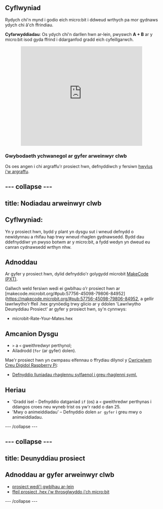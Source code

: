 ## Cyflwyniad

Rydych chi'n mynd i godio eich micro:bit i ddweud wrthych pa mor gydnaws ydych chi â'ch ffrindiau.

**Cyfarwyddiadau**: Os ydych chi'n darllen hwn ar-lein, pwyswch **A + B** ar y micro:bit isod gyda ffrind i ddarganfod gradd eich cyfeillgarwch.

<div class="trinket" style="width:400px;margin: 0 auto;">
<div style="position:relative;height:0;padding-bottom:81.97%;overflow:hidden;"><iframe style="position:absolute;top:0;left:0;width:100%;height:100%;" src="https://makecode.microbit.org/---run?id=_iLDhcVa0K2Fd" allowfullscreen="allowfullscreen" sandbox="allow-popups allow-scripts allow-same-origin" frameborder="0"></iframe></div>
</div>

### Gwybodaeth ychwanegol ar gyfer arweinwyr clwb

Os oes angen i chi argraffu'r prosiect hwn, defnyddiwch y fersiwn [hwylus i'w argraffu](https://projects.raspberrypi.org/en/projects/rate-your-mates/print).

## \--- collapse \---

## title: Nodiadau arweinwyr clwb

## Cyflwyniad:

Yn y prosiect hwn, bydd y plant yn dysgu sut i wneud defnydd o newidynnau a rhifau hap trwy wneud rhaglen gydnawsedd. Bydd dau ddefnyddiwr yn pwyso botwm ar y micro:bit, a fydd wedyn yn dweud eu canran cydnawsedd wrthyn nhw.

## Adnoddau

Ar gyfer y prosiect hwn, dylid defnyddio'r golygydd microbit [MakeCode (PXT)](http://jumpto.cc/mb-new).

Gallwch weld fersiwn wedi ei gwblhau o’r prosiect hwn ar \[makecode.microbit.org/#pub:57756-45098-79806-84952\](https://makecode.microbit.org/#pub:57756-45098-79806-84952, a gellir lawrlwytho’r ffeil .hex grynöedig trwy glicio ar y ddolen 'Lawrlwytho Deunyddiau Prosiect' ar gyfer y prosiect hwn, sy'n cynnwys:

* microbit-Rate-Your-Mates.hex

## Amcanion Dysgu

* `>` a `<` gweithredwyr perthynol;
* Ailadrodd (`for` (ar gyfer) dolen).

Mae'r prosiect hwn yn cwmpasu elfennau o ffrydiau dilynol y [Cwricwlwm Creu Digidol Raspberry Pi](http://rpf.io/curriculum):

* [Defnyddio lluniadau rhaglennu sylfaenol i greu rhaglenni syml.](https://www.raspberrypi.org/curriculum/programming/creator)

## Heriau

* 'Gradd isel – Defnyddio datganiad `if` (os) a `<` gweithredwr perthynas i ddangos croes neu wyneb trist os yw'r radd o dan 25.
* 'Mwy o animeiddiadau' – Defnyddio dolen `ar gyfer` i greu mwy o animeiddiadau.

\--- /collapse \---

## \--- collapse \---

## title: Deunyddiau prosiect

## Adnoddau ar gyfer arweinwyr clwb

* [prosiect wedi'i gwblhau ar-lein](https://makecode.microbit.org/#pub:57756-45098-79806-84952)
* [ffeil prosiect .hex i'w throsglwyddo i'ch micro:bit](resources/microbit-Rate-Your-Mates.hex)

\--- /collapse \---